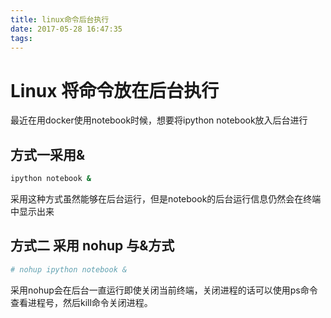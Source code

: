 ```yaml
---
title: linux命令后台执行
date: 2017-05-28 16:47:35
tags:
---
```

# Linux 将命令放在后台执行
最近在用docker使用notebook时候，想要将ipython notebook放入后台进行

## 方式一采用&
```bash
ipython notebook &
```
采用这种方式虽然能够在后台运行，但是notebook的后台运行信息仍然会在终端中显示出来

## 方式二 采用 nohup 与&方式
```bash
# nohup ipython notebook &
```
采用nohup会在后台一直运行即使关闭当前终端，关闭进程的话可以使用ps命令查看进程号，然后kill命令关闭进程。
